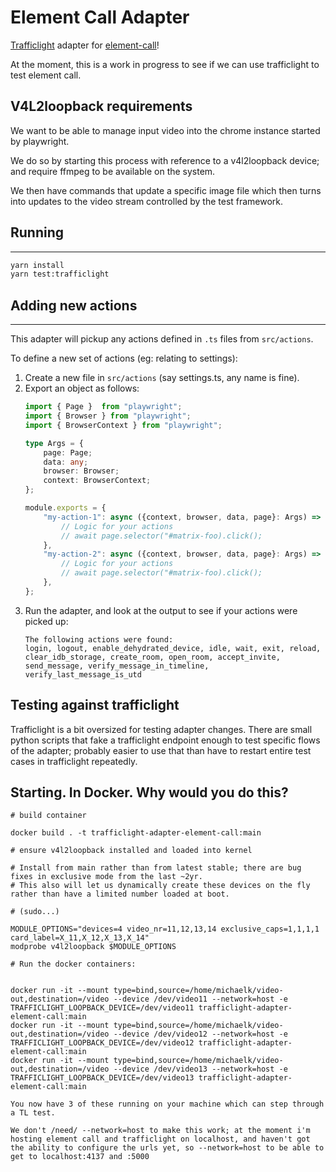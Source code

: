 # Element Call Adapter
[Trafficlight](https://github.com/matrix-org/trafficlight) adapter for [element-call](https://github.com/vector-im/element-call)!

At the moment, this is a work in progress to see if we can use trafficlight to test element call.

## V4L2loopback requirements

We want to be able to manage input video into the chrome instance started by playwright.

We do so by starting this process with reference to a v4l2loopback device; and require ffmpeg to be available on the system.

We then have commands that update a specific image file which then turns into updates to the video stream controlled by the test framework.

## Running
---
```bash
yarn install
yarn test:trafficlight
```

## Adding new actions
---
This adapter will pickup any actions defined in `.ts` files from `src/actions`.

To define a new set of actions (eg: relating to settings):
1. Create a new file in `src/actions` (say settings.ts, any name is fine).
2. Export an object as follows:
    ```ts
    import { Page }  from "playwright";
    import { Browser } from "playwright";
    import { BrowserContext } from "playwright";

    type Args = {
        page: Page;
        data: any;
        browser: Browser;
        context: BrowserContext;
    };

    module.exports = {
        "my-action-1": async ({context, browser, data, page}: Args) => {
            // Logic for your actions
            // await page.selector("#matrix-foo).click();
        },
        "my-action-2": async ({context, browser, data, page}: Args) => {
            // Logic for your actions
            // await page.selector("#matrix-foo).click();
        },
    };
    ```
3. Run the adapter, and look at the output to see if your actions were picked up:
    ```
    The following actions were found:
    login, logout, enable_dehydrated_device, idle, wait, exit, reload, clear_idb_storage, create_room, open_room, accept_invite, send_message, verify_message_in_timeline, verify_last_message_is_utd
    ```
## Testing against trafficlight

Trafficlight is a bit oversized for testing adapter changes. There are small python scripts that fake a trafficlight endpoint enough to test specific flows of the adapter; probably easier to use that than have to restart entire test cases in trafficlight repeatedly.


## Starting. In Docker. Why would you do this?


```
# build container

docker build . -t trafficlight-adapter-element-call:main

# ensure v4l2loopback installed and loaded into kernel

# Install from main rather than from latest stable; there are bug fixes in exclusive mode from the last ~2yr.
# This also will let us dynamically create these devices on the fly rather than have a limited number loaded at boot.

# (sudo...)

MODULE_OPTIONS="devices=4 video_nr=11,12,13,14 exclusive_caps=1,1,1,1 card_label=X_11,X_12,X_13,X_14"
modprobe v4l2loopback $MODULE_OPTIONS

# Run the docker containers:


docker run -it --mount type=bind,source=/home/michaelk/video-out,destination=/video --device /dev/video11 --network=host -e TRAFFICLIGHT_LOOPBACK_DEVICE=/dev/video11 trafficlight-adapter-element-call:main
docker run -it --mount type=bind,source=/home/michaelk/video-out,destination=/video --device /dev/video12 --network=host -e TRAFFICLIGHT_LOOPBACK_DEVICE=/dev/video12 trafficlight-adapter-element-call:main
docker run -it --mount type=bind,source=/home/michaelk/video-out,destination=/video --device /dev/video13 --network=host -e TRAFFICLIGHT_LOOPBACK_DEVICE=/dev/video13 trafficlight-adapter-element-call:main

You now have 3 of these running on your machine which can step through a TL test.

We don't /need/ --network=host to make this work; at the moment i'm hosting element call and trafficlight on localhost, and haven't got the ability to configure the urls yet, so --network=host to be able to get to localhost:4137 and :5000

```
